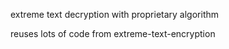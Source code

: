 extreme text decryption with proprietary algorithm

reuses lots of code from extreme-text-encryption
